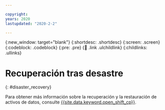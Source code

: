 ```yaml
---

copyright:
years: 2020
lastupdated: "2020-2-2"

---
```


{:new_window: target="blank"}
{:shortdesc: .shortdesc}
{:screen: .screen}
{:codeblock: .codeblock}
{:pre: .pre}
{:child: .link .ulchildlink}
{:childlinks: .ullinks}

# Recuperación tras desastre
{: #disaster_recovery}

Para obtener más información sobre la recuperación y la restauración de activos de datos, consulte [{{site.data.keyword.open_shift_cp}}](https://docs.openshift.com/container-platform/4.6/backup_and_restore/disaster_recovery/about-disaster-recovery.html).
